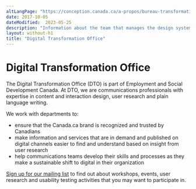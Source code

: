 ```yaml
---
altLangPage: "https://conception.canada.ca/a-propos/bureau-transformation-numerique.html"
date: 2017-10-05
dateModified:  2023-05-25
description: "Information about the team that manages the design system and oversees content for Canada.ca."
layout: without-h1
title: "Digital Transformation Office"
---
```

<h1 property="name headline" id="wb-cont" dir="ltr">Digital Transformation Office</h1>
<p>The Digital Transformation Office (DTO) is part of Employment and Social Development Canada. At DTO, we are communications professionals with expertise in content and interaction design, user research and plain language writing.</p>
<p>We work with departments to:</p>
<ul>
  <li>ensure that the Canada.ca brand is recognized and trusted by Canadians </li>
  <li>make information and services that are in demand and published on digital channels easier to find and understand based on insight from user research </li>
  <li>help communications teams develop their skills and processes as they make a sustainable shift to digital in their organization </li>
</ul>
<p><a href="{{ site.urlblogca }}/pages/signup.html">Sign up for our mailing list</a> to find out about workshops, events, user research and usability testing activities that you may want to participate in.</p>
